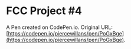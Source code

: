 # FCC Project #4

A Pen created on CodePen.io. Original URL: [https://codepen.io/piercewillans/pen/PoGxBge](https://codepen.io/piercewillans/pen/PoGxBge).

